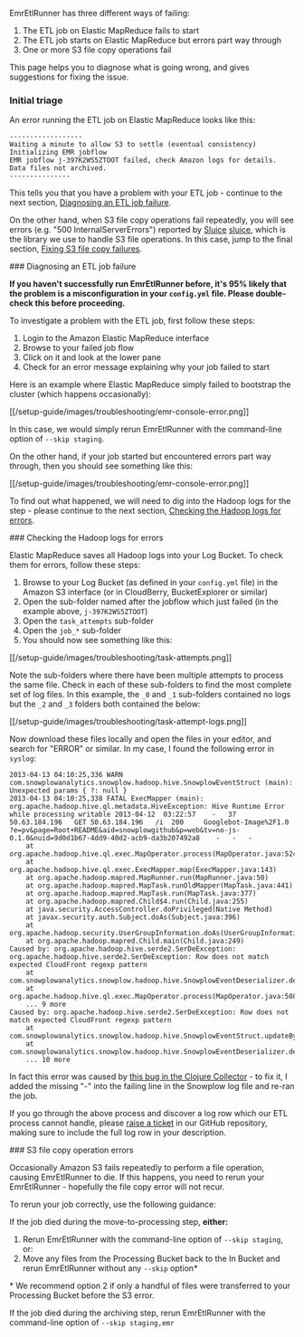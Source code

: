 EmrEtlRunner has three different ways of failing:

1. The ETL job on Elastic MapReduce fails to start
2. The ETL job starts on Elastic MapReduce but errors part way through
3. One or more S3 file copy operations fail

This page helps you to diagnose what is going wrong, and gives suggestions for fixing the issue.

### Initial triage

An error running the ETL job on Elastic MapReduce looks like this:

    ------------------ 
    Waiting a minute to allow S3 to settle (eventual consistency)
    Initializing EMR jobflow
    EMR jobflow j-397K2WS5ZTOOT failed, check Amazon logs for details. Data files not archived.
    ---------------

This tells you that you have a problem with your ETL job - continue to the next section, [Diagnosing an ETL job failure](#diagnose-etl-job-failure).

On the other hand, when S3 file copy operations fail repeatedly, you will see errors (e.g. "500 InternalServerErrors") reported by [Sluice] [sluice], which is the library we use to handle S3 file operations. In this case, jump to the final section, [Fixing S3 file copy failures](#filecopy-failure).

<a name="diagnose-etl-job"/>
### Diagnosing an ETL job failure

**If you haven't successfully run EmrEtlRunner before, it's 95% likely that the problem is a misconfiguration in your `config.yml` file. Please double-check this before proceeding.**

To investigate a problem with the ETL job, first follow these steps:

1. Login to the Amazon Elastic MapReduce interface
2. Browse to your failed job flow
3. Click on it and look at the lower pane
4. Check for an error message explaining why your job failed to start

Here is an example where Elastic MapReduce simply failed to bootstrap the cluster (which happens occasionally):

[[/setup-guide/images/troubleshooting/emr-console-error.png]]

In this case, we would simply rerun EmrEtlRunner with the command-line option of `--skip staging`.

On the other hand, if your job started but encountered errors part way through, then you should see something like this:

[[/setup-guide/images/troubleshooting/emr-console-error.png]]

To find out what happened, we will need to dig into the Hadoop logs for the step - please continue to the next section, [Checking the Hadoop logs for errors](#check-hadoop-logs).

<a name="check-hadoop-logs"/>
### Checking the Hadoop logs for errors

Elastic MapReduce saves all Hadoop logs into your Log Bucket. To check them for errors, follow these steps:

1. Browse to your Log Bucket (as defined in your `config.yml` file) in the Amazon S3 interface (or in CloudBerry, BucketExplorer or similar)
2. Open the sub-folder named after the jobflow which just failed (in the example above, `j-397K2WS5ZTOOT`)
3. Open the `task_attempts` sub-folder
4. Open the `job_*` sub-folder
5. You should now see something like this:

[[/setup-guide/images/troubleshooting/task-attempts.png]]

Note the sub-folders where there have been multiple attempts to process the same file. Check in each of these sub-folders to find the most complete set of log files. In this example, the `_0` and `_1` sub-folders contained no logs but the `_2` and `_3` folders both contained the below:

[[/setup-guide/images/troubleshooting/task-attempt-logs.png]]

Now download these files locally and open the files in your editor, and search for "ERROR" or similar. In my case, I found the following error in `syslog`:

	2013-04-13 04:10:25,336 WARN com.snowplowanalytics.snowplow.hadoop.hive.SnowplowEventStruct (main): Unexpected params { ?: null }
	2013-04-13 04:10:25,338 FATAL ExecMapper (main): org.apache.hadoop.hive.ql.metadata.HiveException: Hive Runtime Error while processing writable 2013-04-12	03:22:57	-	37	50.63.184.196	GET	50.63.184.196	/i	200		Googlebot-Image%2F1.0	?e=pv&page=Root+README&aid=snowplowgithub&p=web&tv=no-js-0.1.0&nuid=9d0d1b67-4dd9-40d2-acb9-da3b207492a8	-	-	-
		at org.apache.hadoop.hive.ql.exec.MapOperator.process(MapOperator.java:524)
		at org.apache.hadoop.hive.ql.exec.ExecMapper.map(ExecMapper.java:143)
		at org.apache.hadoop.mapred.MapRunner.run(MapRunner.java:50)
		at org.apache.hadoop.mapred.MapTask.runOldMapper(MapTask.java:441)
		at org.apache.hadoop.mapred.MapTask.run(MapTask.java:377)
		at org.apache.hadoop.mapred.Child$4.run(Child.java:255)
		at java.security.AccessController.doPrivileged(Native Method)
		at javax.security.auth.Subject.doAs(Subject.java:396)
		at org.apache.hadoop.security.UserGroupInformation.doAs(UserGroupInformation.java:1132)
		at org.apache.hadoop.mapred.Child.main(Child.java:249)
	Caused by: org.apache.hadoop.hive.serde2.SerDeException: org.apache.hadoop.hive.serde2.SerDeException: Row does not match expected CloudFront regexp pattern
		at com.snowplowanalytics.snowplow.hadoop.hive.SnowplowEventDeserializer.deserialize(SnowplowEventDeserializer.java:185)
		at org.apache.hadoop.hive.ql.exec.MapOperator.process(MapOperator.java:508)
		... 9 more
	Caused by: org.apache.hadoop.hive.serde2.SerDeException: Row does not match expected CloudFront regexp pattern
		at com.snowplowanalytics.snowplow.hadoop.hive.SnowplowEventStruct.updateByParsing(SnowplowEventStruct.java:282)
		at com.snowplowanalytics.snowplow.hadoop.hive.SnowplowEventDeserializer.deserialize(SnowplowEventDeserializer.java:173)
		... 10 more

In fact this error was caused by [this bug in the Clojure Collector](#https://github.com/snowplow/snowplow/issues/220) - to fix it, I added the missing "-" into the failing line in the Snowplow log file and re-ran the job.

If you go through the above process and discover a log row which our ETL process cannot handle, please [raise a ticket](#https://github.com/snowplow/snowplow/issues/new) in our GitHub repository, making sure to include the full log row in your description.

<a name="filecopy-failure"/>
### S3 file copy operation errors

Occasionally Amazon S3 fails repeatedly to perform a file operation, causing EmrEtlRunner to die. If this happens, you need to rerun your EmrEtlRunner - hopefully the file copy error will not recur.

To rerun your job correctly, use the following guidance:

If the job died during the move-to-processing step, **either:**
  1. Rerun EmrEtlRunner with the command-line option of `--skip staging`, or:
  2. Move any files from the Processing Bucket back to the In Bucket and rerun EmrEtlRunner without any `--skip` option\*

\* We recommend option 2 if only a handful of files were transferred to your Processing Bucket before the S3 error.

If the job died during the archiving step, rerun EmrEtlRunner with the command-line option of `--skip staging,emr`

[sluice]: https://github.com/snowplow/sluice